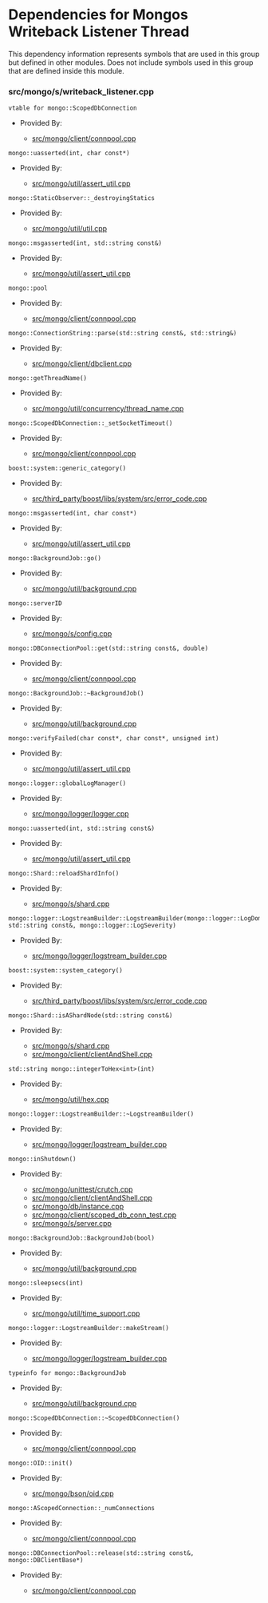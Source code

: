 
# Dependencies for Mongos Writeback Listener Thread
This dependency information represents symbols that are used in this group but defined in other modules.  Does not include symbols used in this group that are defined inside this module.

### src/mongo/s/writeback\_listener.cpp

<div></div>

    vtable for mongo::ScopedDbConnection

- Provided By:

    - [src/mongo/client/connpool.cpp](../../../../network/cpp\_client\_driver)

<div></div>

    mongo::uasserted(int, char const*)

- Provided By:

    - [src/mongo/util/assert\_util.cpp](../../../../utilities/utilities)

<div></div>

    mongo::StaticObserver::_destroyingStatics

- Provided By:

    - [src/mongo/util/util.cpp](../../../../utilities/utilities)

<div></div>

    mongo::msgasserted(int, std::string const&)

- Provided By:

    - [src/mongo/util/assert\_util.cpp](../../../../utilities/utilities)

<div></div>

    mongo::pool

- Provided By:

    - [src/mongo/client/connpool.cpp](../../../../network/cpp\_client\_driver)

<div></div>

    mongo::ConnectionString::parse(std::string const&, std::string&)

- Provided By:

    - [src/mongo/client/dbclient.cpp](../../../../network/cpp\_client\_driver)

<div></div>

    mongo::getThreadName()

- Provided By:

    - [src/mongo/util/concurrency/thread\_name.cpp](../../../../utilities/utilities)

<div></div>

    mongo::ScopedDbConnection::_setSocketTimeout()

- Provided By:

    - [src/mongo/client/connpool.cpp](../../../../network/cpp\_client\_driver)

<div></div>

    boost::system::generic_category()

- Provided By:

    - [src/third\_party/boost/libs/system/src/error\_code.cpp](../../../../third\_party/boost\_system)

<div></div>

    mongo::msgasserted(int, char const*)

- Provided By:

    - [src/mongo/util/assert\_util.cpp](../../../../utilities/utilities)

<div></div>

    mongo::BackgroundJob::go()

- Provided By:

    - [src/mongo/util/background.cpp](../../../../utilities/utilities)

<div></div>

    mongo::serverID

- Provided By:

    - [src/mongo/s/config.cpp](../../../../sharding/cluster\_metadata\_management)

<div></div>

    mongo::DBConnectionPool::get(std::string const&, double)

- Provided By:

    - [src/mongo/client/connpool.cpp](../../../../network/cpp\_client\_driver)

<div></div>

    mongo::BackgroundJob::~BackgroundJob()

- Provided By:

    - [src/mongo/util/background.cpp](../../../../utilities/utilities)

<div></div>

    mongo::verifyFailed(char const*, char const*, unsigned int)

- Provided By:

    - [src/mongo/util/assert\_util.cpp](../../../../utilities/utilities)

<div></div>

    mongo::logger::globalLogManager()

- Provided By:

    - [src/mongo/logger/logger.cpp](../../../../process\_management/logging\_system)

<div></div>

    mongo::uasserted(int, std::string const&)

- Provided By:

    - [src/mongo/util/assert\_util.cpp](../../../../utilities/utilities)

<div></div>

    mongo::Shard::reloadShardInfo()

- Provided By:

    - [src/mongo/s/shard.cpp](../../../../sharding/shard\_abstraction)

<div></div>

    mongo::logger::LogstreamBuilder::LogstreamBuilder(mongo::logger::LogDomain<mongo::logger::MessageEventEphemeral>*, std::string const&, mongo::logger::LogSeverity)

- Provided By:

    - [src/mongo/logger/logstream\_builder.cpp](../../../../process\_management/logging\_system)

<div></div>

    boost::system::system_category()

- Provided By:

    - [src/third\_party/boost/libs/system/src/error\_code.cpp](../../../../third\_party/boost\_system)

<div></div>

    mongo::Shard::isAShardNode(std::string const&)

- Provided By:

    - [src/mongo/s/shard.cpp](../../../../sharding/shard\_abstraction)
    - [src/mongo/client/clientAndShell.cpp](../../../../network/cpp\_client\_driver)

<div></div>

    std::string mongo::integerToHex<int>(int)

- Provided By:

    - [src/mongo/util/hex.cpp](../../../../utilities/utilities)

<div></div>

    mongo::logger::LogstreamBuilder::~LogstreamBuilder()

- Provided By:

    - [src/mongo/logger/logstream\_builder.cpp](../../../../process\_management/logging\_system)

<div></div>

    mongo::inShutdown()

- Provided By:

    - [src/mongo/unittest/crutch.cpp](../../../../tests/unit\_tests)
    - [src/mongo/client/clientAndShell.cpp](../../../../network/cpp\_client\_driver)
    - [src/mongo/db/instance.cpp](../../../../storage/storage\_layer\_structure)
    - [src/mongo/client/scoped\_db\_conn\_test.cpp](../../../../network/cpp\_client\_driver)
    - [src/mongo/s/server.cpp](../../../../process\_management/mongos\_and\_mongod\_mains)

<div></div>

    mongo::BackgroundJob::BackgroundJob(bool)

- Provided By:

    - [src/mongo/util/background.cpp](../../../../utilities/utilities)

<div></div>

    mongo::sleepsecs(int)

- Provided By:

    - [src/mongo/util/time\_support.cpp](../../../../utilities/utilities)

<div></div>

    mongo::logger::LogstreamBuilder::makeStream()

- Provided By:

    - [src/mongo/logger/logstream\_builder.cpp](../../../../process\_management/logging\_system)

<div></div>

    typeinfo for mongo::BackgroundJob

- Provided By:

    - [src/mongo/util/background.cpp](../../../../utilities/utilities)

<div></div>

    mongo::ScopedDbConnection::~ScopedDbConnection()

- Provided By:

    - [src/mongo/client/connpool.cpp](../../../../network/cpp\_client\_driver)

<div></div>

    mongo::OID::init()

- Provided By:

    - [src/mongo/bson/oid.cpp](../../../../bson/bson)

<div></div>

    mongo::AScopedConnection::_numConnections

- Provided By:

    - [src/mongo/client/connpool.cpp](../../../../network/cpp\_client\_driver)

<div></div>

    mongo::DBConnectionPool::release(std::string const&, mongo::DBClientBase*)

- Provided By:

    - [src/mongo/client/connpool.cpp](../../../../network/cpp\_client\_driver)
